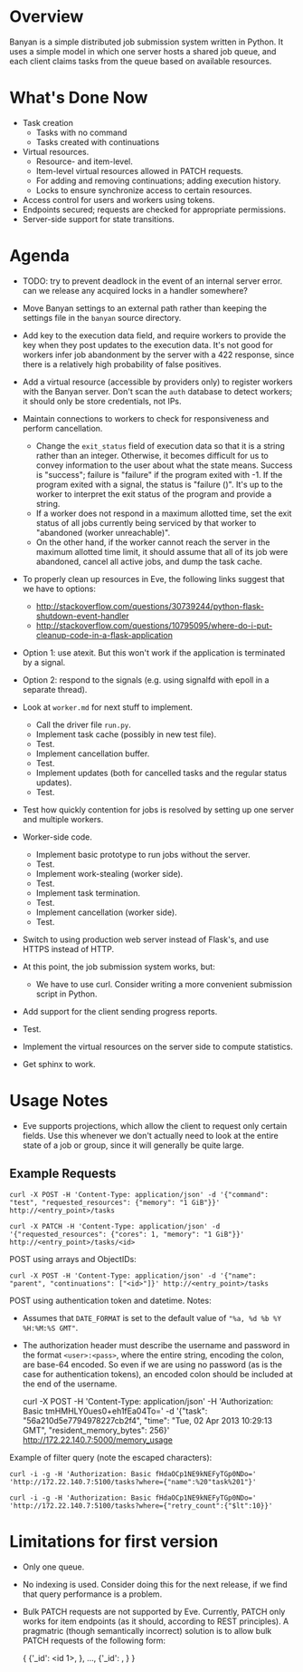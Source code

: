 # Overview

Banyan is a simple distributed job submission system written in Python. It uses
a simple model in which one server hosts a shared job queue, and each client
claims tasks from the queue based on available resources.

# What's Done Now

- Task creation
  - Tasks with no command
  - Tasks created with continuations
- Virtual resources.
  - Resource- and item-level.
  - Item-level virtual resources allowed in PATCH requests.
  - For adding and removing continuations; adding execution history.
  - Locks to ensure synchronize access to certain resources.
- Access control for users and workers using tokens.
- Endpoints secured; requests are checked for appropriate permissions.
- Server-side support for state transitions.

# Agenda

- TODO: try to prevent deadlock in the event of an internal server error. can we release any
  acquired locks in a handler somewhere?

- Move Banyan settings to an external path rather than keeping the settings file in the `banyan`
  source directory.
- Add key to the execution data field, and require workers to provide the key when they post updates
  to the execution data. It's not good for workers infer job abandonment by the server with a 422
  response, since there is a relatively high probability of false positives.
- Add a virtual resource (accessible by providers only) to register workers with the Banyan server.
  Don't scan the `auth` database to detect workers; it should only be store credentials, not IPs.

- Maintain connections to workers to check for responsiveness and perform cancellation.
  - Change the `exit_status` field of execution data so that it is a string rather than an integer.
    Otherwise, it becomes difficult for us to convey information to the user about what the state
    means. Success is "success"; failure is "failure" if the program exited with -1. If the program
    exited with a signal, the status is "failure (<signal>)". It's up to the worker to interpret the
    exit status of the program and provide a string.
  - If a worker does not respond in a maximum allotted time, set the exit status of all jobs
    currently being serviced by that worker to "abandoned (worker unreachable)".
  - On the other hand, if the worker cannot reach the server in the maximum allotted time limit, it
    should assume that all of its job were abandoned, cancel all active jobs, and dump the task
    cache.
- To properly clean up resources in Eve, the following links suggest that we have to options:
  - http://stackoverflow.com/questions/30739244/python-flask-shutdown-event-handler
  - http://stackoverflow.com/questions/10795095/where-do-i-put-cleanup-code-in-a-flask-application
- Option 1: use atexit. But this won't work if the application is terminated by a signal.
- Option 2: respond to the signals (e.g. using signalfd with epoll in a separate thread).

- Look at `worker.md` for next stuff to implement.
  - Call the driver file `run.py`.
  - Implement task cache (possibly in new test file).
  - Test.
  - Implement cancellation buffer.
  - Test.
  - Implement updates (both for cancelled tasks and the regular status updates).
  - Test.

- Test how quickly contention for jobs is resolved by setting up one server and
  multiple workers.

- Worker-side code.
  - Implement basic prototype to run jobs without the server.
  - Test.
  - Implement work-stealing (worker side).
  - Test.
  - Implement task termination.
  - Test.
  - Implement cancellation (worker side).
  - Test.

- Switch to using production web server instead of Flask's, and use HTTPS instead of HTTP.
- At this point, the job submission system works, but:
  - We have to use curl. Consider writing a more convenient submission script
    in Python.

- Add support for the client sending progress reports.
- Test.

- Implement the virtual resources on the server side to compute statistics.
- Get sphinx to work.

# Usage Notes

- Eve supports projections, which allow the client to request only certain
  fields. Use this whenever we don't actually need to look at the entire state
  of a job or group, since it will generally be quite large.

## Example Requests

	curl -X POST -H 'Content-Type: application/json' -d '{"command": "test", "requested_resources": {"memory": "1 GiB"}}' http://<entry_point>/tasks
	
	curl -X PATCH -H 'Content-Type: application/json' -d '{"requested_resources": {"cores": 1, "memory": "1 GiB"}}' http://<entry_point>/tasks/<id>

POST using arrays and ObjectIDs:

	curl -X POST -H 'Content-Type: application/json' -d '{"name": "parent", "continuations": ["<id>"]}' http://<entry_point>/tasks

POST using authentication token and datetime. Notes:
- Assumes that `DATE_FORMAT` is set to the default value of `"%a, %d %b %Y %H:%M:%S GMT"`.
- The authorization header must describe the username and password in the format `<user>:<pass>`,
where the entire string, encoding the colon, are base-64 encoded. So even if we are using no
password (as is the case for authentication tokens), an encoded colon should be included at the end
of the username.

	curl -X POST -H 'Content-Type: application/json' -H 'Authorization: Basic tmHMHLY0ues0+eh1fEa04To=' -d '{"task": "56a210d5e7794978227cb2f4", "time": "Tue, 02 Apr 2013 10:29:13 GMT", "resident_memory_bytes": 256}' http://172.22.140.7:5000/memory_usage

Example of filter query (note the escaped characters):

	curl -i -g -H 'Authorization: Basic fHdaOCp1NE9kNEFyTGp0NDo=' 'http://172.22.140.7:5100/tasks?where={"name":%20"task%201"}'

	curl -i -g -H 'Authorization: Basic fHdaOCp1NE9kNEFyTGp0NDo=' 'http://172.22.140.7:5100/tasks?where={"retry_count":{"$lt":10}}'

# Limitations for first version

- Only one queue.
- No indexing is used. Consider doing this for the next release, if we find
  that query performance is a problem.
- Bulk PATCH requests are not supported by Eve. Currently, PATCH only works for
  item endpoints (as it should, according to REST principles). A pragmatric
  (though semantically incorrect) solution is to allow bulk PATCH requests of
  the following form:

	{ {'_id': <id 1>, <updates>}, ...,  {'_id': <id n>, <updates>} }
